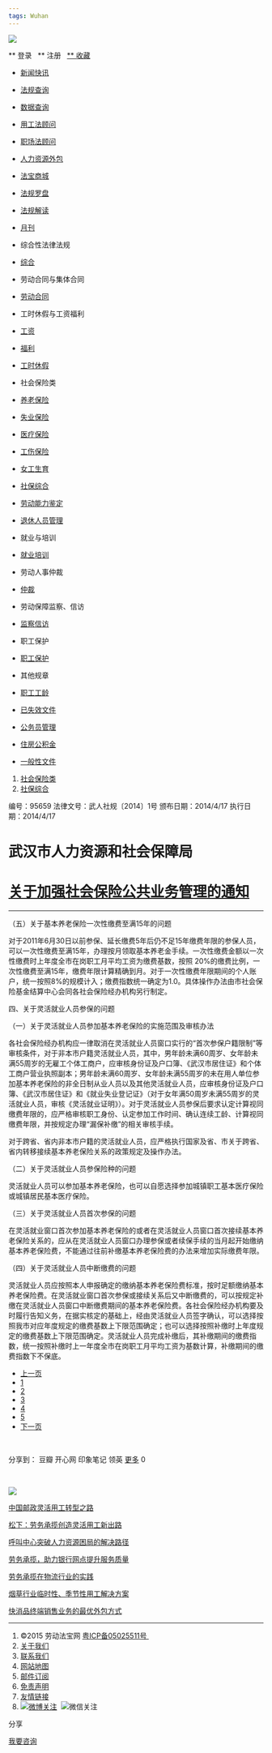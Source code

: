 ```yaml
---
tags: Wuhan
---
```


[![](./武汉--关于加强社会保险公共业务管理的通知_files/logo.png)](http://www.51labour.com/)

** 登录   ** 注册   [** 收藏](javascript:void(0);)

-   [新闻快讯](http://news.51labour.com/)
-   [法规查询](http://law.51labour.com/)
-   [数据查询](http://data.51labour.com/)
-   [用工法顾问](http://services.51labour.com/qiye/index.html)
-   [职场法顾问](http://services.51labour.com/geren/index.html)
-   [人力资源外包](http://services.51labour.com/waibao/index.html)
-   [法宝商城](http://mall.51labour.com/)

-   [法规罗盘](http://law.51labour.com/)
-   [法规解读](http://law.51labour.com/jiedu/index-440-1.html)
-   [月刊](http://law.51labour.com/yuekan/index.html)

-   综合性法律法规
-   [综合](http://law.51labour.com/category-311-0-0.html)
-   劳动合同与集体合同
-   [劳动合同](http://law.51labour.com/category-304-0-0.html)
-   工时休假与工资福利
-   [工资](http://law.51labour.com/category-324-0-0.html)
-   [福利](http://law.51labour.com/category-328-0-0.html)
-   [工时休假](http://law.51labour.com/category-329-0-0.html)
-   社会保险类
-   [养老保险](http://law.51labour.com/category-305-0-0.html)
-   [失业保险](http://law.51labour.com/category-306-0-0.html)
-   [医疗保险](http://law.51labour.com/category-307-0-0.html)
-   [工伤保险](http://law.51labour.com/category-308-0-0.html)
-   [女工生育](http://law.51labour.com/category-309-0-0.html)
-   [社保综合](http://law.51labour.com/category-321-0-0.html)
-   [劳动能力鉴定](http://law.51labour.com/category-327-0-0.html)
-   [退休人员管理](http://law.51labour.com/category-336-0-0.html)
-   就业与培训
-   [就业培训](http://law.51labour.com/category-323-0-0.html)
-   劳动人事仲裁
-   [仲裁](http://law.51labour.com/category-325-0-0.html)
-   劳动保障监察、信访
-   [监察信访](http://law.51labour.com/category-322-0-0.html)
-   职工保护
-   [职工保护](http://law.51labour.com/category-326-0-0.html)
-   其他规章
-   [职工工龄](http://law.51labour.com/category-310-0-0.html)
-   [已失效文件](http://law.51labour.com/category-312-0-0.html)
-   [公务员管理](http://law.51labour.com/category-330-0-0.html)
-   [住房公积金](http://law.51labour.com/category-337-0-0.html)
-   [一般性文件](http://law.51labour.com/category-338-0-0.html)

1.  [社会保险类](http://law.51labour.com/category-296-0-0.html)
2.  [社保综合](http://law.51labour.com/category-321-0-0.html)

编号：95659 法律文号：武人社规〔2014〕1号 颁布日期：2014/4/17 执行日期：2014/4/17

武汉市人力资源和社会保障局
==========================

[关于加强社会保险公共业务管理的通知](http://law.51labour.com/lawshow-95659.html)
================================================================================

* * * * *

（五）关于基本养老保险一次性缴费至满15年的问题

对于2011年6月30日以前参保、延长缴费5年后仍不足15年缴费年限的参保人员，可以一次性缴费至满15年，办理按月领取基本养老金手续。一次性缴费金额以一次性缴费时上年度全市在岗职工月平均工资为缴费基数，按照 20%的缴费比例，一次性缴费至满15年，缴费年限计算精确到月。对于一次性缴费年限期间的个人账户，统一按照8%的规模计入；缴费指数统一确定为1.0。具体操作办法由市社会保险基金结算中心会同各社会保险经办机构另行制定。

四、关于灵活就业人员参保的问题

（一）关于灵活就业人员参加基本养老保险的实施范围及审核办法

各社会保险经办机构应一律取消在灵活就业人员窗口实行的“首次参保户籍限制”等审核条件，对于非本市户籍灵活就业人员，其中，男年龄未满60周岁、女年龄未满55周岁的无雇工个体工商户，应审核身份证及户口簿、《武汉市居住证》和个体工商户营业执照副本；男年龄未满60周岁、女年龄未满55周岁的未在用人单位参加基本养老保险的非全日制从业人员以及其他灵活就业人员，应审核身份证及户口簿、《武汉市居住证》和《就业失业登记证》（对于女年满50周岁未满55周岁的灵活就业人员，审核《灵活就业证明》）。对于灵活就业人员参保后要求认定计算视同缴费年限的，应严格审核职工身份、认定参加工作时间、确认连续工龄、计算视同缴费年限，并按规定办理“漏保补缴”的相关审核手续。

对于跨省、省内非本市户籍的灵活就业人员，应严格执行国家及省、市关于跨省、省内转移接续基本养老保险关系的政策规定及操作办法。

（二）关于灵活就业人员参保险种的问题

灵活就业人员可以参加基本养老保险，也可以自愿选择参加城镇职工基本医疗保险或城镇居民基本医疗保险。

（三）关于灵活就业人员首次参保的问题

在灵活就业窗口首次参加基本养老保险的或者在灵活就业人员窗口首次接续基本养老保险关系的，应从在灵活就业人员窗口办理参保或者续保手续的当月起开始缴纳基本养老保险费，不能通过往前补缴基本养老保险费的办法来增加实际缴费年限。

（四）关于灵活就业人员中断缴费的问题

灵活就业人员应按照本人申报确定的缴纳基本养老保险费标准，按时足额缴纳基本养老保险费。在灵活就业窗口首次参保或接续关系后又中断缴费的，可以按规定补缴在灵活就业人员窗口中断缴费期间的基本养老保险费。各社会保险经办机构要及时履行告知义务，在据实核定的基础上，经由灵活就业人员签字确认，可以选择按照我市对应年度规定的缴费基数上下限范围确定；也可以选择按照补缴时上年度规定的缴费基数上下限范围确定。灵活就业人员完成补缴后，其补缴期间的缴费指数，统一按照补缴时上一年度全市在岗职工月平均工资为基数计算，补缴期间的缴费指数下不保底。

-   [上一页](http://law.51labour.com/lawshow-95659-2.html)
-   [1](http://law.51labour.com/lawshow-95659-1.html)
-   [2](http://law.51labour.com/lawshow-95659-2.html)
-   [3](http://law.51labour.com/lawshow-95659-3.html#)
-   [4](http://law.51labour.com/lawshow-95659-4.html)
-   [5](http://law.51labour.com/lawshow-95659-5.html)
-   [下一页](http://law.51labour.com/lawshow-95659-4.html)

 

分享到： 豆瓣 开心网 印象笔记 领英 [更多](http://www.jiathis.com/share?uid=2064815) 0

 

[![](./武汉--关于加强社会保险公共业务管理的通知_files/backtotop.jpg)](http://law.51labour.com/lawshow-95659-3.html#top "返回顶部")

[中国邮政灵活用工转型之路](http://www.51labour.com/Enterprise/show-1.html)

[松下：劳务承揽创造灵活用工新出路](http://www.51labour.com/Enterprise/show-2.html)

[呼叫中心突破人力资源困局的解决路径](http://www.51labour.com/Enterprise/show-3.html)

[劳务承揽，助力银行网点提升服务质量](http://www.51labour.com/Enterprise/show-4.html)

[劳务承揽在物流行业的实践](http://www.51labour.com/Enterprise/show-5.html)

[烟草行业临时性、季节性用工解决方案](http://www.51labour.com/Enterprise/show-6.html)

[快消品终端销售业务的最优外包方式](http://www.51labour.com/Enterprise/show-7.html)

* * * * *

1.  ©2015 劳动法宝网 [粤ICP备05025511号 ](http://www.miibeian.gov.cn/)
2.  [关于我们](http://www.51labour.com/about/index.html) 
3.  [联系我们](http://www.51labour.com/about/contact.html)
4.  [网站地图](http://www.51labour.com/about/sitemap.html)
5.  [邮件订阅](http://www.51labour.com/about/rss.html)
6.  [免责声明](http://www.51labour.com/about/copyright.html)
7.  [友情链接](http://www.51labour.com/about/flink.aspx)
8.  [![微博关注](./武汉--关于加强社会保险公共业务管理的通知_files/addwb.jpg)](http://widget.weibo.com/relationship/followbutton.php?width=200&height=22&uid=1727403323&style=5&btn=red&dpc=1)  ![微信关注](./武汉--关于加强社会保险公共业务管理的通知_files/addwx.jpg)

分享

[](http://www.jiathis.com/share)

[我要咨询](http://buluo.qq.com/p/barindex.html?bid=47735)
